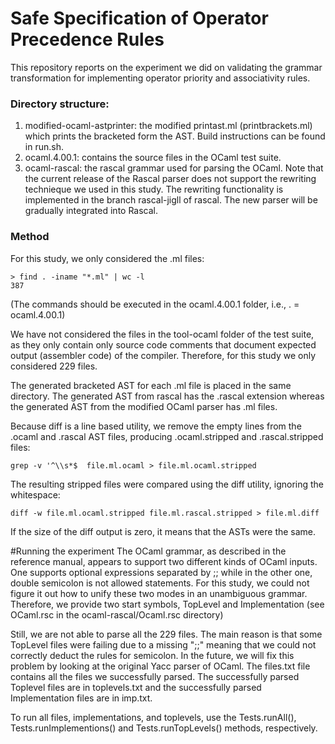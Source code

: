 Safe Specification of Operator Precedence Rules
===================================

This repository reports on the experiment we did on validating the grammar transformation
for implementing operator priority and associativity rules. 

### Directory structure:

1. modified-ocaml-astprinter: the modified printast.ml (printbrackets.ml) which prints the bracketed form the AST. Build instructions can be found in run.sh.
2. ocaml.4.00.1: contains the source files in the OCaml test suite. 
3. ocaml-rascal: the rascal grammar used for parsing the OCaml. Note that the current release of the Rascal parser does not support the rewriting technieque we used in this study. The rewriting functionality is implemented in the branch rascal-jigll of rascal. The new parser will be gradually integrated into Rascal.

### Method
For this study, we only considered the .ml files:

```
> find . -iname "*.ml" | wc -l
387
```
(The commands should be executed in the ocaml.4.00.1 folder, i.e., . = ocaml.4.00.1)

We have not considered the files in the tool-ocaml folder of the test suite, as they only contain only source code comments that document expected output (assembler code) of the compiler. Therefore, for this study we only considered 229 files.

The generated bracketed AST for each .ml file is placed in the same directory. The generated AST from rascal
has the .rascal extension whereas the generated AST from the modified OCaml parser has .ml files.

Because diff is a line based utility, we remove the empty lines from the .ocaml and .rascal AST files, producing
.ocaml.stripped and .rascal.stripped files:

```
grep -v '^\\s*$  file.ml.ocaml > file.ml.ocaml.stripped
```

The resulting stripped files were compared using the diff utility, ignoring the whitespace:
```
diff -w file.ml.ocaml.stripped file.ml.rascal.stripped > file.ml.diff
```
If the size of the diff output is zero, it means that the ASTs were the same.

#Running the experiment
The OCaml grammar, as described in the reference manual, appears to support two different kinds of OCaml inputs.
One supports optional expressions separated by ;; while in the other one, double semicolon is not allowed
statements. For this study, we could not figure it out how to unify these two modes in an unambiguous grammar. Therefore, we provide two start symbols, TopLevel and Implementation (see OCaml.rsc in the ocaml-rascal/Ocaml.rsc
directory)

Still, we are not able to parse all the 229 files. The main reason is that some TopLevel files were failing due to a missing ";;" meaning that we could not correctly deduct the rules for semicolon. In the future, we will fix this problem by looking at the original Yacc parser of OCaml. The files.txt file contains all the files we successfully parsed. The successfully parsed Toplevel files are in toplevels.txt and the successfully parsed Implementation files are in imp.txt. 

To run all files, implementations, and toplevels, use the Tests.runAll(), 
Tests.runImplementions() and Tests.runTopLevels() methods, respectively. 






